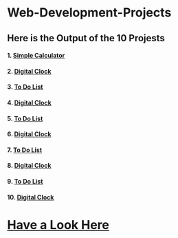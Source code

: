# Web-Development-Projects 
## Here is the Output of the 10 Projests

#### 1. [Simple Calculator](https://ashutosh-pmishra.github.io/Web-Development-Projects-Part-1/1-Simple_Calculator/)
#### 2. [Digital Clock](https://ashutosh-pmishra.github.io/Web-Development-Projects-Part-1/2-Digital_Clock/)
#### 3. [To Do List]()
#### 4. [Digital Clock]()
#### 5. [To Do List]()
#### 6. [Digital Clock]()
#### 7. [To Do List]()
#### 8. [Digital Clock]()
#### 9. [To Do List]()
#### 10. [Digital Clock]()

# [Have a Look Here](https://www.youtube.com/c/SimplifiedLearner)
